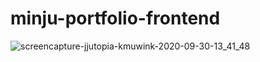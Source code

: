 # minju-portfolio-frontend

![screencapture-jjutopia-kmuwink-2020-09-30-13_41_48](https://user-images.githubusercontent.com/28584226/94643896-d4451280-0322-11eb-9af7-df3d30ae7378.png)
